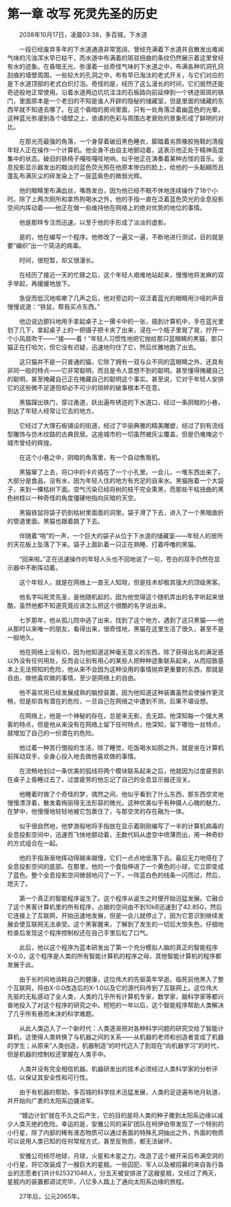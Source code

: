 # 第一章 改写 死灵先圣的历史

　　2038年10月17日，凌晨03:38，多百城，下水道

　　一段已经废弃多年的下水道通道非常宽阔，曾经充满着下水道并且散发出难闻气味的污浊浑水早已枯干，而水道中布满着的斑驳扭曲的条纹仍然展示着这里曾经有水的迹象。在昏暗无光、弥漫着一丝奇怪气味的下水道之中，布满各种坑洞孔窍刮痕的墙壁周围，一些较大的孔洞之中，布有早已淘汰的老式开关，与它们对应的是下水道顶部的老式白炽灯泡。奇怪的是，经历了这么漫长的时间，它们居然还能奇迹般地正常使用。沿着水道两边坑坑洼洼的石板路向前延伸到一个锈迹斑斑的铁门，里面原本是一个老旧的不知是谁人开辟的隐秘的储藏室，但是里面的储藏的东西早就不知道去哪了。在这个昏暗的房间里面，只有一处角落泛着幽蓝色的光晕，这种蓝光弥漫到各个墙壁之上，诡谲的色彩与周围古老衰败的景象形成了鲜明的对比。

　　在那光亮最强的角落，一个身穿着破旧黑色睡衣，脚踏着劣质橡胶拖鞋的清瘦年轻人正在操作一个计算机。他全身不由自主地颤动着，这表示他正处于精神高度集中的状态。破旧的铁椅子嘎吱嘎吱地响，似乎他正在演奏着某种古怪的音乐。全息投影显示器发出的黯淡的蓝色荧光照在他原本惨白的脸上，给他的一头黏糊而且蓬乱布满灰尘的碎发染上了一层蓝紫色的微弱光辉。

　　他的眼睛里布满血丝，嘴唇发白，因为他已经不眠不休地连续操作了18个小时。除了上两次厕所和拿热狗喝水之外，他的手指一直在泛着蓝色荧光的全息投影空间内挥动着——他正在做一些维持他在网络上的绝对优势的地位的事情。

　　他是那样专注而迅速，以至于他的手形成了淡淡的虚影。

　　是的，他在编写一个程序。他修改了一遍又一遍，不断地进行测试，目的就是要“编织”出一个简洁的病毒。

　　时间，很短暂，却又很漫长。

　　在经历了接近一天的忙碌之后，这个年轻人艰难地站起来，慢慢地将发麻的双手举起，再缓缓地放下。

　　急促而低沉地咳嗽了几声之后，他对旁边的一双泛着蓝光的眼睛用沙哑的声音慢慢说道：“铁鼠，帮我买点东西。”

　　他边说边颤抖地用手拿起桌子上一摞卡中的一张，插到计算机中，手在蓝光里划了几下，拿起桌子上的一把镊子把卡夹了出来，浸在一个瓶子里晃了晃，拧开一个小风扇吹干——“接——着！”年轻人习惯性地把它抛给那只蓝眼睛的黑猫，那只猫正在打哈欠，但它没有迟疑，迅速地叼住了它，然后优雅地跑了出去。

　　这只猫并不是一只普通的猫，它除了拥有一双与众不同的蓝眼睛之外，还具有非同一般的特点——它非常聪明，而且是令人意想不到的聪明。甚至懂得掩藏自己的聪明，甚至掩藏自己正在掩藏自己的聪明这个事实。甚至说，它对于年轻人安排它的这些微不足道但却必不可少的琐碎的破事根本不在意。

　　黑猫蹿出铁门，穿过甬道，跃出遍布锈迹的下水道口，经过一条阴暗的小巷，到达了年轻人经常让它去的地方。

　　它经过了大理石板铺设的街道，经过了华丽典雅的精美雕塑，经过了刻有流线型雕饰与仿木纹路的古典民居。这座城市的一切虽然被灰尘覆盖，但是仍难掩这个城市曾经的辉煌。

　　在这个小巷之中，阴暗的角落里，有一个自动售贩机。

　　黑猫窜了上去，将口中的卡片插在了一个小孔里。一会儿，一堆东西出来了，大部分是食品，没有水，因为年轻人住的地方有充足的自来水。黑猫拖着一个大袋子，来到一棵枯树下面。空气污染已经将树的枝干完全熏黑，而那些干枯扭曲的黑色树枝以一种奇怪的角度僵硬地指向灰暗的天空。

　　黑猫铁鼠将袋子扔到枯树里面面的洞里。袋子滑了下去，进入了一个黑暗曲折的管道里面。黑猫也跟着跳了下去。

　　伴随着“啪”的一声，一个巨大的袋子从位于下水道的储藏室——年轻人的居所的天花板上坠落了下来。袋子上面趴着一只正在熟睡、打着呼噜的黑猫。

　　“回来啦。”正在迅速操作的年轻人头也不回地说了一句，苍白的双手仍然在显示器中不断挥动着。

　　这个年轻人，就是在网络上一直无人知晓，但是技术却极其强大的顶级黑客。

　　他名字叫死灵先圣，是他随机起的，因为他觉得这个随机弄出的名字听起来很酷，虽然他都不知道究竟应该怎么把这个很酷的名字说出来。

　　七岁那年，他从孤儿院中逃了出来，找到了这个地方，遇到了这只黑猫——他从那时以来唯一的朋友。看得出来，很奇怪地，黑猫在这里生活了很久，甚至不是一般地久。

　　他在网络上没有ID，因为他知道这种毫无意义的东西，除了获得出名的满足感以外没有任何用处，反而会让别有用心的某些人把种种迹象联系起来，从而招致基本上无法预知的危险，他从来不会因为这种没用的事情抛弃更重要的东西，那就是自由，做他喜欢做的事情，至少是网络上的自由。

　　他不喜欢用已经发展成熟的脑控装置，因为他知道这种装置虽然会使操作更流畅，但是却具有潜在的危险，一旦自己在网络之中遭到不测，后果不堪设想。

　　在网络上，他是一个神秘的存在，总是来无影，去无踪。他深知每一个强大黑客的特点，但是他从来没有在网络上留下任何特点，他深知，留下哪怕一丝特点，就增加了自己的一份潜在的危险。

　　他过着一种苦行僧般的生活，除了睡觉，吃饭喝水如厕之外，就是坐在计算机前挥动双手，全身心投入地去做他喜欢做的事情。

　　在流畅地划过一条优美的弧线将两个模块联系起来之后，他就因为过度疲劳趴在桌子上昏睡过去了，过度疲劳的他忘记了自己的全息显示器还没关。

　　他睡着时做了个奇怪的梦，偶然之间，他似乎看到了什么东西，那东西空灵地慢慢漂浮着，散发着绚丽得无法形容的微光。这种优美似乎有种摄人心魄的魅力，在梦中，他慢慢地轻轻地被它包裹住了，与那空灵的存在融为一体。

　　似乎很自然地，他梦游般地将手指放在显示着刚刚编写了一半的计算机病毒的全息投影空间中，迅速而飞快地颤动着，无数代码从虚空中喷薄而出，用一种奇妙的方式组合在一起。

　　他的手指渐渐地挥动得越来越慢，它们一点点地低落下去。最后无力地搭在了全息投影空间的底部。在那里，他的一个食指伸进了一个黄色的小球，它立即变成了蓝色。整个全息投影空间微弱地闪了一下，一阵蓝白色的线条一闪而过，然后，熄灭了。

　　第一个真正的智能程序诞生了。这个程序从诞生之时便开始迅猛发展。它融合了这个黑客计算机里的所有程序，占据的空间由不到10kB迅速到了42.85G，然后它连接上了互联网，开始迅速地发展，但是一会儿就停止了，因为它意识到继续发展会使互联网无法承受。这个黑客醒来，了解到了发生的一切后大惊失色，仔细地检查后发现这个程序控制权还在自己手里后松了口气。

　　此后，他以这个程序为蓝本研发出了第一个充分模拟人脑的真正的智能程序X-0.0，这个程序是人类的所有智能计算机的程序之母，其他智能计算机的程序都发展于此。

　　由于长时间地消耗自己的健康，这位伟大的先驱英年早逝。临死前他黑入了整个互联网，将由X-0.0改造后的X-1.0以及它的源代码传到了互联网上。这位伟大先驱的无私感动了全人类，人类的几乎所有计算机专家，数学家，脑科学家等都兴奋地投入了对这个程序的研究之中。短短的一年以后，这个智能程序帮助人类解决了几乎所有悬而未决的科学难题。

　　从此人类迈入了一个新时代：人类逐渐把对各种科学问题的研究交给了智能计算机，这使得人类转换了与机器之间的关系——从机器的老师和创造者变成了机器的学生；从原来“人类创造，机器制造”的时代迈入了到现在“向机器学习”的时代，但是机器的控制权还掌握在人类手中。

　　人类并没有完全相信机器。机器研发出的技术必须经过人类科学家的分析评估，以保证其安全性和可行性。

　　由于有机器的帮助，多百城的科学技术迅猛发展，人类的足迹遍布地月轨道，并开始向广袤的太阳系边疆进军。

　　“镀边计划”就在不久之后产生，它的目的是将人类的种子撒到太阳系边缘以减少人类灭绝的危险。幸运的是，安雅公司的采矿团队在柯伊伯带发现了一个特别的小行星，除了内部的稀有液态物质可以通过表面的特殊孔洞抽出之外，外面的物质可以说用人类已知的任何常规方式，甚至反物质，都无法破坏。

　　安雅公司倾尽地球，月球，火星和木星之力，改造了这个被开采后布满空洞的小行星，将它改装成了一艘巨大的星舰。一些囚犯、军人以及被招募的来自各行各业的志愿者们共计825321046人，分五天被安排进了这艘星舰，又经过了两天，星舰内的装置都调试完毕，八亿多人踏上了通向太阳系边缘的旅程。

　　27年后，公元2065年。
